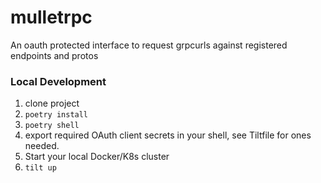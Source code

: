 # mulletrpc

An oauth protected interface to request grpcurls against registered endpoints and protos

### Local Development

1. clone project
2. `poetry install`
3. `poetry shell`
4. export required OAuth client secrets in your shell, see Tiltfile for ones needed.
5. Start your local Docker/K8s cluster
6. `tilt up`
